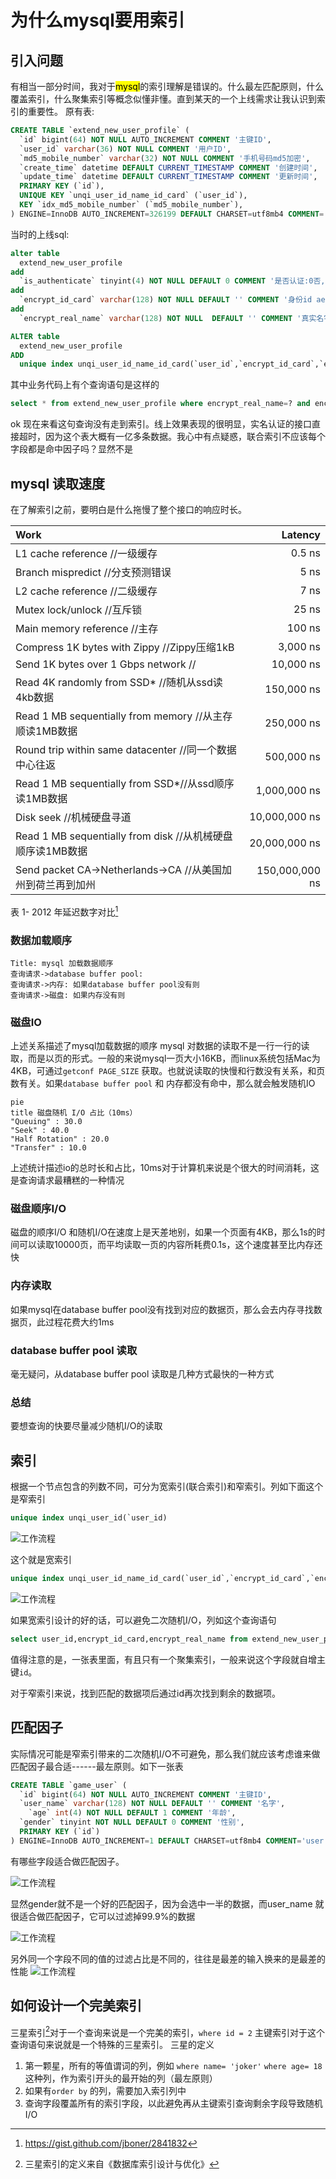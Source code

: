 # 为什么mysql要用索引


<!--more-->

## 引入问题

有相当一部分时间，我对于<mark>mysql</mark>的索引理解是错误的。什么最左匹配原则，什么覆盖索引，什么聚集索引等概念似懂非懂。直到某天的一个上线需求让我认识到索引的重要性。
原有表:

````sql
CREATE TABLE `extend_new_user_profile` (
  `id` bigint(64) NOT NULL AUTO_INCREMENT COMMENT '主键ID',
  `user_id` varchar(36) NOT NULL COMMENT '用户ID',
  `md5_mobile_number` varchar(32) NOT NULL COMMENT '手机号码md5加密',
  `create_time` datetime DEFAULT CURRENT_TIMESTAMP COMMENT '创建时间',
  `update_time` datetime DEFAULT CURRENT_TIMESTAMP COMMENT '更新时间',
  PRIMARY KEY (`id`),
  UNIQUE KEY `unqi_user_id_name_id_card` (`user_id`),
  KEY `idx_md5_mobile_number` (`md5_mobile_number`),
) ENGINE=InnoDB AUTO_INCREMENT=326199 DEFAULT CHARSET=utf8mb4 COMMENT='';
````

当时的上线sql:

```sql
alter table
  extend_new_user_profile
add
  `is_authenticate` tinyint(4) NOT NULL DEFAULT 0 COMMENT '是否认证:0否,1是',
add
  `encrypt_id_card` varchar(128) NOT NULL DEFAULT '' COMMENT '身份id aes加密',
add
  `encrypt_real_name` varchar(128) NOT NULL  DEFAULT '' COMMENT '真实名字 aes加密';
```

```sql
ALTER table
  extend_new_user_profile
ADD
  unique index unqi_user_id_name_id_card(`user_id`,`encrypt_id_card`,`encrypt_real_name`);
```

其中业务代码上有个查询语句是这样的

```sql
select * from extend_new_user_profile where encrypt_real_name=? and encrypt_id_card= ?
```

ok 现在来看这句查询没有走到索引。线上效果表现的很明显，实名认证的接口直接超时，因为这个表大概有一亿多条数据。我心中有点疑惑，联合索引不应该每个字段都是命中因子吗？显然不是

## mysql 读取速度

在了解索引之前，要明白是什么拖慢了整个接口的响应时长。

| Work                                                       |        Latency |
| :--------------------------------------------------------- | -------------: |
| L1 cache reference //一级缓存                              |         0.5 ns |
| Branch mispredict //分支预测错误                           |           5 ns |
| L2 cache reference //二级缓存                              |           7 ns |
| Mutex lock/unlock //互斥锁                                 |          25 ns |
| Main memory reference //主存                               |         100 ns |
| Compress 1K bytes with Zippy //Zippy压缩1kB                |       3,000 ns |
| Send 1K bytes over 1 Gbps network //                       |      10,000 ns |
| Read 4K randomly from SSD* //随机从ssd读4kb数据            |     150,000 ns |
| Read 1 MB sequentially from memory //从主存顺读1MB数据     |     250,000 ns |
| Round trip within same datacenter //同一个数据中心往返     |     500,000 ns |
| Read 1 MB sequentially from SSD*//从ssd顺序读1MB数据       |   1,000,000 ns |
| Disk seek //机械硬盘寻道                                   |  10,000,000 ns |
| Read 1 MB sequentially from disk //从机械硬盘顺序读1MB数据 |  20,000,000 ns |
| Send packet CA->Netherlands->CA //从美国加州到荷兰再到加州 | 150,000,000 ns |

表 1- 2012 年延迟数字对比[^1]

[^1]: https://gist.github.com/jboner/2841832

### 数据加载顺序

```msc
Title: mysql 加载数据顺序
查询请求->database buffer pool: 
查询请求->内存: 如果database buffer pool没有则
查询请求->磁盘: 如果内存没有则
```



### 磁盘IO

上述关系描述了mysql加载数据的顺序
mysql 对数据的读取不是一行一行的读取，而是以页的形式。一般的来说mysql一页大小16KB，而linux系统包括Mac为4KB，可通过`getconf PAGE_SIZE` 获取。也就说读取的快慢和行数没有关系，和页数有关。如果`database buffer pool` 和 内存都没有命中，那么就会触发随机IO



```mermaid
pie
title 磁盘随机 I/O 占比（10ms）
"Queuing" : 30.0
"Seek" : 40.0
"Half Rotation" : 20.0
"Transfer" : 10.0
```

上述统计描述io的总时长和占比，10ms对于计算机来说是个很大的时间消耗，这是查询请求最糟糕的一种情况

### 磁盘顺序I/O

磁盘的顺序I/O 和随机I/O在速度上是天差地别，如果一个页面有4KB，那么1s的时间可以读取10000页，而平均读取一页的内容所耗费0.1s，这个速度甚至比内存还快



### 内存读取

如果mysql在database buffer pool没有找到对应的数据页，那么会去内存寻找数据页，此过程花费大约1ms

### database buffer pool 读取

毫无疑问，从database buffer pool 读取是几种方式最快的一种方式

### 总结

要想查询的快要尽量减少随机I/O的读取																	

## 索引

根据一个节点包含的列数不同，可分为宽索引(联合索引)和窄索引。列如下面这个是窄索引

````sql
unique index unqi_user_id(`user_id)
````

![](/img/mysql/1.png "工作流程")

这个就是宽索引

```sql
unique index unqi_user_id_name_id_card(`user_id`,`encrypt_id_card`,`encrypt_real_name`)
```

![](/img/mysql/2.png "工作流程")

如果宽索引设计的好的话，可以避免二次随机I/O，列如这个查询语句

````sql
select user_id,encrypt_id_card,encrypt_real_name from extend_new_user_profile where user_id=?
````

值得注意的是，一张表里面，有且只有一个聚集索引，一般来说这个字段就自增主键`id`。

对于窄索引来说，找到匹配的数据项后通过id再次找到剩余的数据项。

## 匹配因子

实际情况可能是窄索引带来的二次随机I/O不可避免，那么我们就应该考虑谁来做匹配因子最合适------最左原则。如下一张表

```sql
CREATE TABLE `game_user` (
  `id` bigint(64) NOT NULL AUTO_INCREMENT COMMENT '主键ID',
  `user_name` varchar(128) NOT NULL DEFAULT '' COMMENT '名字',
 	`age` int(4) NOT NULL DEFAULT 1 COMMENT '年龄',
  `gender` tinyint NOT NULL DEFAULT 0 COMMENT '性别',
  PRIMARY KEY (`id`)
) ENGINE=InnoDB AUTO_INCREMENT=1 DEFAULT CHARSET=utf8mb4 COMMENT='user';
```

有哪些字段适合做匹配因子。

![](/img/mysql/3.png "工作流程")



显然gender就不是一个好的匹配因子，因为会选中一半的数据，而user_name 就很适合做匹配因子，它可以过滤掉99.9%的数据

![](/img/mysql/4.png "工作流程")



另外同一个字段不同的值的过滤占比是不同的，往往是最差的输入换来的是最差的性能
![](/img/mysql/5.png "工作流程")

## 如何设计一个完美索引

三星索引[^2]对于一个查询来说是一个完美的索引，`where id = 2` 主键索引对于这个查询语句来说就是一个特殊的三星索引。
三星的定义

1. 第一颗星，所有的等值谓词的列，例如 `where name= 'joker'`  `where age= 18` 这种列，作为索引开头的最开始的列（最左原则）
2. 如果有`order by` 的列，需要加入索引列中
3. 查询字段覆盖所有的索引字段，以此避免再从主键索引查询剩余字段导致随机I/O



[^2]: 三星索引的定义来自《数据库索引设计与优化》


